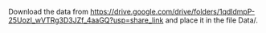 Download the data from https://drive.google.com/drive/folders/1qdldmpP-25UozI_wVTRg3D3JZf_4aaGQ?usp=share_link and place it in the file Data/. 
